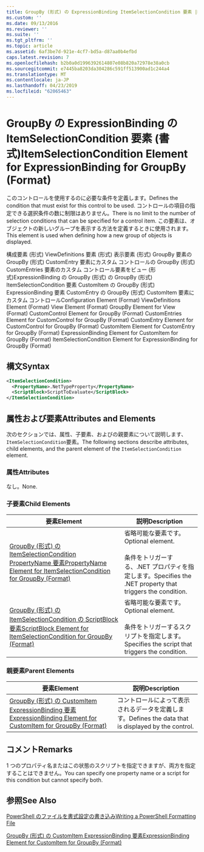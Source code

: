 ```yaml
---
title: GroupBy (形式) の ExpressionBinding ItemSelectionCondition 要素 |Microsoft Docs
ms.custom: ''
ms.date: 09/13/2016
ms.reviewer: ''
ms.suite: ''
ms.tgt_pltfrm: ''
ms.topic: article
ms.assetid: 6af3be7d-921e-4cf7-bd5a-d87aa0b4efbd
caps.latest.revision: 7
ms.openlocfilehash: b2b0a0d1996392614807e08b820a72978e38a0cb
ms.sourcegitcommit: e7445ba8203da304286c591ff513900ad1c244a4
ms.translationtype: MT
ms.contentlocale: ja-JP
ms.lasthandoff: 04/23/2019
ms.locfileid: "62065463"
---
```

# <a name="itemselectioncondition-element-for-expressionbinding-for-groupby-format"></a><span data-ttu-id="4b78d-102">GroupBy の ExpressionBinding の ItemSelectionCondition 要素 (書式)</span><span class="sxs-lookup"><span data-stu-id="4b78d-102">ItemSelectionCondition Element for ExpressionBinding for GroupBy (Format)</span></span>

<span data-ttu-id="4b78d-103">このコントロールを使用するのに必要な条件を定義します。</span><span class="sxs-lookup"><span data-stu-id="4b78d-103">Defines the condition that must exist for this control to be used.</span></span> <span data-ttu-id="4b78d-104">コントロールの項目の指定できる選択条件の数に制限はありません。</span><span class="sxs-lookup"><span data-stu-id="4b78d-104">There is no limit to the number of selection conditions that can be specified for a control item.</span></span> <span data-ttu-id="4b78d-105">この要素は、オブジェクトの新しいグループを表示する方法を定義するときに使用されます。</span><span class="sxs-lookup"><span data-stu-id="4b78d-105">This element is used when defining how a new group of objects is displayed.</span></span>

<span data-ttu-id="4b78d-106">構成要素 (形式) ViewDefinitions 要素 (形式) 表示要素 (形式) GroupBy 要素の GroupBy (形式) CustomEntry 要素にカスタム コントロールの GroupBy (形式) CustomEntries 要素のカスタム コントロール要素をビュー (形式)ExpressionBinding の GroupBy (形式) の GroupBy (形式) ItemSelectionCondition 要素 CustomItem の GroupBy (形式) ExpressionBinding 要素 CustomEntry の GroupBy (形式) CustomItem 要素にカスタム コントロール</span><span class="sxs-lookup"><span data-stu-id="4b78d-106">Configuration Element (Format) ViewDefinitions Element (Format) View Element (Format) GroupBy Element for View (Format) CustomControl Element for GroupBy (Format) CustomEntries Element for CustomControl for GroupBy (Format) CustomEntry Element for CustomControl for GroupBy (Format) CustomItem Element for CustomEntry for GroupBy (Format) ExpressionBinding Element for CustomItem for GroupBy (Format) ItemSelectionCondition Element for ExpressionBinding for GroupBy (Format)</span></span>

## <a name="syntax"></a><span data-ttu-id="4b78d-107">構文</span><span class="sxs-lookup"><span data-stu-id="4b78d-107">Syntax</span></span>

```xml
<ItemSelectionCondition>
  <PropertyName>.NetTypeProperty</PropertyName>
  <ScriptBlock>ScriptToEvaluate</ScriptBlock>
</ItemSelectionCondition>
```

## <a name="attributes-and-elements"></a><span data-ttu-id="4b78d-108">属性および要素</span><span class="sxs-lookup"><span data-stu-id="4b78d-108">Attributes and Elements</span></span>

<span data-ttu-id="4b78d-109">次のセクションでは、属性、子要素、およびの親要素について説明します、`ItemSelectionCondition`要素。</span><span class="sxs-lookup"><span data-stu-id="4b78d-109">The following sections describe attributes, child elements, and the parent element of the `ItemSelectionCondition` element.</span></span>

### <a name="attributes"></a><span data-ttu-id="4b78d-110">属性</span><span class="sxs-lookup"><span data-stu-id="4b78d-110">Attributes</span></span>

<span data-ttu-id="4b78d-111">なし。</span><span class="sxs-lookup"><span data-stu-id="4b78d-111">None.</span></span>

### <a name="child-elements"></a><span data-ttu-id="4b78d-112">子要素</span><span class="sxs-lookup"><span data-stu-id="4b78d-112">Child Elements</span></span>

|<span data-ttu-id="4b78d-113">要素</span><span class="sxs-lookup"><span data-stu-id="4b78d-113">Element</span></span>|<span data-ttu-id="4b78d-114">説明</span><span class="sxs-lookup"><span data-stu-id="4b78d-114">Description</span></span>|
|-------------|-----------------|
|[<span data-ttu-id="4b78d-115">GroupBy (形式) の ItemSelectionCondition PropertyName 要素</span><span class="sxs-lookup"><span data-stu-id="4b78d-115">PropertyName Element for ItemSelectionCondition for GroupBy (Format)</span></span>](./propertyname-element-for-itemselectioncondition-for-groupby-format.md)|<span data-ttu-id="4b78d-116">省略可能な要素です。</span><span class="sxs-lookup"><span data-stu-id="4b78d-116">Optional element.</span></span><br /><br /> <span data-ttu-id="4b78d-117">条件をトリガーする、.NET プロパティを指定します。</span><span class="sxs-lookup"><span data-stu-id="4b78d-117">Specifies the .NET property that triggers the condition.</span></span>|
|[<span data-ttu-id="4b78d-118">GroupBy (形式) の ItemSelectionCondition の ScriptBlock 要素</span><span class="sxs-lookup"><span data-stu-id="4b78d-118">ScriptBlock Element for ItemSelectionCondition for GroupBy (Format)</span></span>](./scriptblock-element-for-itemselectioncondition-for-groupby-format.md)|<span data-ttu-id="4b78d-119">省略可能な要素です。</span><span class="sxs-lookup"><span data-stu-id="4b78d-119">Optional element.</span></span><br /><br /> <span data-ttu-id="4b78d-120">条件をトリガーするスクリプトを指定します。</span><span class="sxs-lookup"><span data-stu-id="4b78d-120">Specifies the script that triggers the condition.</span></span>|

### <a name="parent-elements"></a><span data-ttu-id="4b78d-121">親要素</span><span class="sxs-lookup"><span data-stu-id="4b78d-121">Parent Elements</span></span>

|<span data-ttu-id="4b78d-122">要素</span><span class="sxs-lookup"><span data-stu-id="4b78d-122">Element</span></span>|<span data-ttu-id="4b78d-123">説明</span><span class="sxs-lookup"><span data-stu-id="4b78d-123">Description</span></span>|
|-------------|-----------------|
|[<span data-ttu-id="4b78d-124">GroupBy (形式) の CustomItem ExpressionBinding 要素</span><span class="sxs-lookup"><span data-stu-id="4b78d-124">ExpressionBinding Element for CustomItem for GroupBy (Format)</span></span>](./expressionbinding-element-for-customitem-for-groupby-format.md)|<span data-ttu-id="4b78d-125">コントロールによって表示されるデータを定義します。</span><span class="sxs-lookup"><span data-stu-id="4b78d-125">Defines the data that is displayed by the control.</span></span>|

## <a name="remarks"></a><span data-ttu-id="4b78d-126">コメント</span><span class="sxs-lookup"><span data-stu-id="4b78d-126">Remarks</span></span>

<span data-ttu-id="4b78d-127">1 つのプロパティ名またはこの状態のスクリプトを指定できますが、両方を指定することはできません。</span><span class="sxs-lookup"><span data-stu-id="4b78d-127">You can specify one property name or a script for this condition but cannot specify both.</span></span>

## <a name="see-also"></a><span data-ttu-id="4b78d-128">参照</span><span class="sxs-lookup"><span data-stu-id="4b78d-128">See Also</span></span>

[<span data-ttu-id="4b78d-129">PowerShell のファイルを書式設定の書き込み</span><span class="sxs-lookup"><span data-stu-id="4b78d-129">Writing a PowerShell Formatting File</span></span>](./writing-a-powershell-formatting-file.md)

[<span data-ttu-id="4b78d-130">GroupBy (形式) の CustomItem ExpressionBinding 要素</span><span class="sxs-lookup"><span data-stu-id="4b78d-130">ExpressionBinding Element for CustomItem for GroupBy (Format)</span></span>](./expressionbinding-element-for-customitem-for-groupby-format.md)
